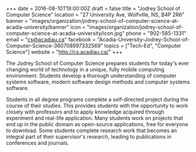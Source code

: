 +++
date = 2016-08-10T19:00:00Z
draft = false
title = "Jodrey School of Computer Science"
location = "27 University Ave, Wolfville, NS, B4P 2R6"
banner = "images/organization/jodrey-school-of-computer-science-at-acadia-university/banner"
icon = "images/organization/jodrey-school-of-computer-science-at-acadia-university/icon.jpg"
phone = "902-585-1331"
email = "cs@acadiau.ca"
facebook = "Acadia-University-Jodrey-School-of-Computer-Science-360708997332569"
topics = ["Tech-Ed", "Computer Science"]
website = "http://cs.acadiau.ca/"
+++

The Jodrey School of Computer Science prepares students for today's ever changing world of technology in a unique, fully mobile computing environment. Students develop a thorough understanding of computer systems software, modern software design methods and computer systems software.

Students in all degree programs complete a self-directed project during the course of their studies. This provides students with the opportunity to work closely with professors and to apply knowledge acquired through experiment and real-life application. Many students work on projects that end up in the public domain as open-source applications, free for everyone to download. Some students complete research work that becomes an integral part of their supervisor's research, leading to publications in conferences and journals.
